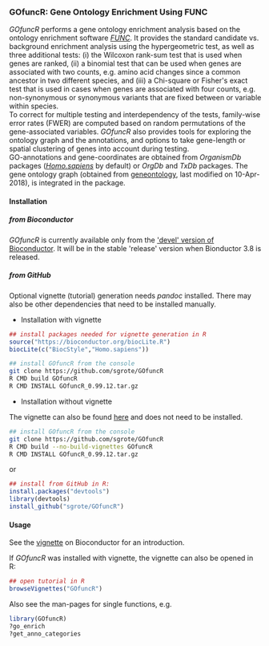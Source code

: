 ### GOfuncR: Gene Ontology Enrichment Using FUNC 

_GOfuncR_ performs a gene ontology enrichment analysis based on the ontology enrichment software [_FUNC_](https://www.ncbi.nlm.nih.gov/pmc/articles/PMC1800870/).
It provides the standard candidate vs. background enrichment analysis using the hypergeometric test, as well as three additional tests: (i) the Wilcoxon rank-sum test that is used when genes are ranked, (ii) a binomial test that can be used when genes are associated with two counts, e.g. amino acid changes since a common ancestor in two different species, and (iii) a Chi-square or Fisher's exact test that is used in cases when genes are associated with four counts, e.g. non-synonymous or synonymous variants that are fixed between or variable within species.  
To correct for multiple testing and interdependency of the tests, family-wise error rates (FWER) are computed based on random permutations of the gene-associated variables.
_GOfuncR_ also provides tools for exploring the ontology graph and the annotations, and options to take gene-length or spatial clustering of genes into account during testing.  
GO-annotations and gene-coordinates are obtained from _OrganismDb_ packages ([_Homo.sapiens_](https://www.bioconductor.org/packages/release/data/annotation/html/Homo.sapiens.html) by default) or _OrgDb_ and _TxDb_ packages.
The gene ontology graph (obtained from [geneontology](http://archive.geneontology.org/latest-termdb/), last modified on 10-Apr-2018), is integrated in the package.


#### Installation

##### from Bioconductor

_GOfuncR_ is currently available only from the ['devel' version of Bioconductor](https://bioconductor.org/packages/3.7/bioc/html/GOfuncR.html). 
It will be in the stable 'release' version when Bionductor 3.8 is released.


##### from GitHub

Optional vignette (tutorial) generation needs _pandoc_ installed. 
There may also be other dependencies that need to be installed manually.

+ Installation with vignette


```r
## install packages needed for vignette generation in R
source("https://bioconductor.org/biocLite.R")
biocLite(c("BiocStyle","Homo.sapiens"))
```

```bash
## install GOfuncR from the console
git clone https://github.com/sgrote/GOfuncR
R CMD build GOfuncR
R CMD INSTALL GOfuncR_0.99.12.tar.gz
```


+ Installation without vignette

The vignette can also be found [here](https://bioconductor.org/packages/3.7/bioc/vignettes/GOfuncR/inst/doc/GOfuncR.html) and does not need to be installed.

```bash
## install GOfuncR from the console
git clone https://github.com/sgrote/GOfuncR
R CMD build --no-build-vignettes GOfuncR
R CMD INSTALL GOfuncR_0.99.12.tar.gz
```

or

```r
## install from GitHub in R:
install.packages("devtools")
library(devtools)
install_github("sgrote/GOfuncR")
```

#### Usage  

See the [vignette](https://bioconductor.org/packages/3.7/bioc/vignettes/GOfuncR/inst/doc/GOfuncR.html) on Bioconductor for an introduction.

If _GOfuncR_ was installed with vignette, the vignette can also be opened in R:
```r
## open tutorial in R
browseVignettes("GOfuncR")
```

Also see the man-pages for single functions, e.g.
```r
library(GOfuncR)
?go_enrich
?get_anno_categories

```
